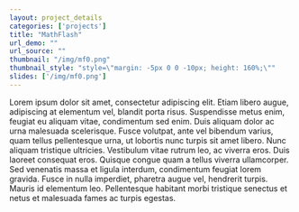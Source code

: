 ```yaml
---
layout: project_details
categories: ['projects']
title: "MathFlash"
url_demo: ""
url_source: ""
thumbnail: "/img/mf0.png"
thumbnail_style: "style=\"margin: -5px 0 0 -10px; height: 160%;\""
slides: ['/img/mf0.png']
---
```


Lorem ipsum dolor sit amet, consectetur adipiscing elit. Etiam libero augue, adipiscing at elementum vel, blandit porta risus. Suspendisse metus enim, feugiat eu aliquam vitae, condimentum sed enim. Duis aliquam dolor ac urna malesuada scelerisque. Fusce volutpat, ante vel bibendum varius, quam tellus pellentesque urna, ut lobortis nunc turpis sit amet libero. Nunc aliquam tristique ultricies. Vestibulum vitae rutrum leo, ac viverra eros. Duis laoreet consequat eros. Quisque congue quam a tellus viverra ullamcorper. Sed venenatis massa et ligula interdum, condimentum feugiat lorem gravida. Fusce in nulla imperdiet, pharetra augue vel, hendrerit turpis. Mauris id elementum leo. Pellentesque habitant morbi tristique senectus et netus et malesuada fames ac turpis egestas.
